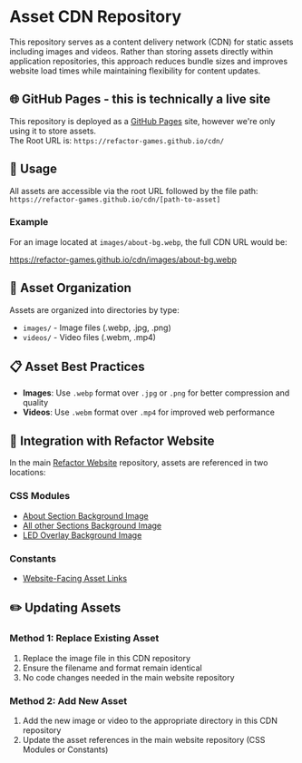 # Asset CDN Repository

This repository serves as a content delivery network (CDN) for static assets including images and videos. Rather than storing assets directly within application repositories, this approach reduces bundle sizes and improves website load times while maintaining flexibility for content updates.

## 🌐 GitHub Pages - this is technically a live site

This repository is deployed as a [GitHub Pages](https://pages.github.com/) site, however we're only using it to store assets. <br>
The Root URL is:
`https://refactor-games.github.io/cdn/`

## 🔗 Usage

All assets are accessible via the root URL followed by the file path:
<br>
`https://refactor-games.github.io/cdn/[path-to-asset]`

### Example
For an image located at `images/about-bg.webp`, the full CDN URL would be:
<br>

https://refactor-games.github.io/cdn/images/about-bg.webp

## 📁 Asset Organization

Assets are organized into directories by type:
- `images/` - Image files (.webp, .jpg, .png)
- `videos/` - Video files (.webm, .mp4)

## 📋 Asset Best Practices

- **Images**: Use `.webp` format over `.jpg` or `.png` for better compression and quality
- **Videos**: Use `.webm` format over `.mp4` for improved web performance

## 🔄 Integration with Refactor Website

In the main [Refactor Website](https://github.com/refactorburbs/refactor-website) repository, assets are referenced in two locations:

### CSS Modules
- [About Section Background Image](https://github.com/refactorburbs/refactor-website/blob/main/components/about/about.module.css)
- [All other Sections Background Image](https://github.com/refactorburbs/refactor-website/blob/main/app/globals.css)  
- [LED Overlay Background Image](https://github.com/refactorburbs/refactor-website/blob/main/components/home/ledOverlay.module.css)

### Constants
- [Website-Facing Asset Links](https://github.com/refactorburbs/refactor-website/blob/main/lib/constants/assets.constants.ts)

## ✏️ Updating Assets

### Method 1: Replace Existing Asset
1. Replace the image file in this CDN repository
2. Ensure the filename and format remain identical
3. No code changes needed in the main website repository

### Method 2: Add New Asset
1. Add the new image or video to the appropriate directory in this CDN repository
2. Update the asset references in the main website repository (CSS Modules or Constants)
